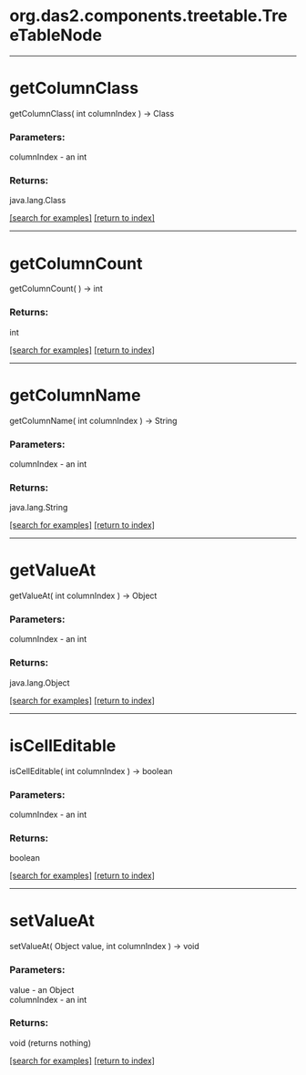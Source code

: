 # org.das2.components.treetable.TreeTableNode



***
<a name="getColumnClass"></a>
# getColumnClass
getColumnClass( int columnIndex ) &rarr; Class



### Parameters:
columnIndex - an int

### Returns:
java.lang.Class


<a href="https://github.com/autoplot/dev/search?q=getColumnClass&unscoped_q=getColumnClass">[search for examples]</a>
<a href="https://github.com/autoplot/documentation/blob/master/javadoc/index-all.md">[return to index]</a>

***
<a name="getColumnCount"></a>
# getColumnCount
getColumnCount(  ) &rarr; int



### Returns:
int


<a href="https://github.com/autoplot/dev/search?q=getColumnCount&unscoped_q=getColumnCount">[search for examples]</a>
<a href="https://github.com/autoplot/documentation/blob/master/javadoc/index-all.md">[return to index]</a>

***
<a name="getColumnName"></a>
# getColumnName
getColumnName( int columnIndex ) &rarr; String



### Parameters:
columnIndex - an int

### Returns:
java.lang.String


<a href="https://github.com/autoplot/dev/search?q=getColumnName&unscoped_q=getColumnName">[search for examples]</a>
<a href="https://github.com/autoplot/documentation/blob/master/javadoc/index-all.md">[return to index]</a>

***
<a name="getValueAt"></a>
# getValueAt
getValueAt( int columnIndex ) &rarr; Object



### Parameters:
columnIndex - an int

### Returns:
java.lang.Object


<a href="https://github.com/autoplot/dev/search?q=getValueAt&unscoped_q=getValueAt">[search for examples]</a>
<a href="https://github.com/autoplot/documentation/blob/master/javadoc/index-all.md">[return to index]</a>

***
<a name="isCellEditable"></a>
# isCellEditable
isCellEditable( int columnIndex ) &rarr; boolean



### Parameters:
columnIndex - an int

### Returns:
boolean


<a href="https://github.com/autoplot/dev/search?q=isCellEditable&unscoped_q=isCellEditable">[search for examples]</a>
<a href="https://github.com/autoplot/documentation/blob/master/javadoc/index-all.md">[return to index]</a>

***
<a name="setValueAt"></a>
# setValueAt
setValueAt( Object value, int columnIndex ) &rarr; void



### Parameters:
value - an Object
<br>columnIndex - an int

### Returns:
void (returns nothing)


<a href="https://github.com/autoplot/dev/search?q=setValueAt&unscoped_q=setValueAt">[search for examples]</a>
<a href="https://github.com/autoplot/documentation/blob/master/javadoc/index-all.md">[return to index]</a>

